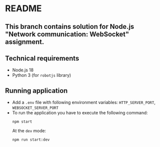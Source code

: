 # README

## This branch contains solution for Node.js "Network communication: WebSocket" assignment.

## Technical requirements
- Node.js 18
- Python 3 (for `robotjs` library)

## Running application
- Add a `.env` file with following environment variables: `HTTP_SERVER_PORT`, `WEBSOCKET_SERVER_PORT`
- To run the application you have to execute the following command:
  ```
  npm start
  ```
  At the `dev` mode:
  ```
  npm run start:dev
  ```
